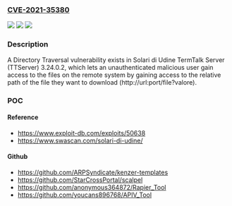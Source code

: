 ### [CVE-2021-35380](https://cve.mitre.org/cgi-bin/cvename.cgi?name=CVE-2021-35380)
![](https://img.shields.io/static/v1?label=Product&message=n%2Fa&color=blue)
![](https://img.shields.io/static/v1?label=Version&message=n%2Fa&color=blue)
![](https://img.shields.io/static/v1?label=Vulnerability&message=n%2Fa&color=brighgreen)

### Description

A Directory Traversal vulnerability exists in Solari di Udine TermTalk Server (TTServer) 3.24.0.2, which lets an unauthenticated malicious user gain access to the files on the remote system by gaining access to the relative path of the file they want to download (http://url:port/file?valore).

### POC

#### Reference
- https://www.exploit-db.com/exploits/50638
- https://www.swascan.com/solari-di-udine/

#### Github
- https://github.com/ARPSyndicate/kenzer-templates
- https://github.com/StarCrossPortal/scalpel
- https://github.com/anonymous364872/Rapier_Tool
- https://github.com/youcans896768/APIV_Tool

